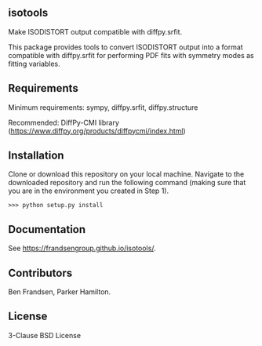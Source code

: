 ## isotools

Make ISODISTORT output compatible with diffpy.srfit.

This package provides tools to convert ISODISTORT output into a format compatible with diffpy.srfit for performing PDF fits with symmetry modes as fitting variables.


## Requirements

Minimum requirements: sympy, diffpy.srfit, diffpy.structure

Recommended: DiffPy-CMI library (https://www.diffpy.org/products/diffpycmi/index.html)

## Installation

Clone or download this repository on your local machine. Navigate to the downloaded repository and run the following command (making sure that you are in the environment you created in Step 1).

    >>> python setup.py install

## Documentation
See https://frandsengroup.github.io/isotools/.

## Contributors

Ben Frandsen, Parker Hamilton.

## License

3-Clause BSD License
